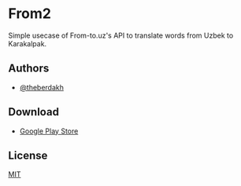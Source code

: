
# From2

Simple usecase of From-to.uz's API to translate words from Uzbek to Karakalpak. 


## Authors

- [@theberdakh](https://www.github.com/theberdakh)

## Download

- [Google Play Store](https://play.google.com/store/apps/details?id=com.theberdakh.from2)
## License

[MIT](https://choosealicense.com/licenses/mit/)

